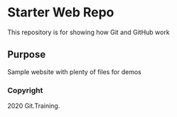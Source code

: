 # Starter Web Repo

This repository is for showing how Git and GitHub work

## Purpose

Sample website with plenty of files for demos

### Copyright

2020 Git.Training.
